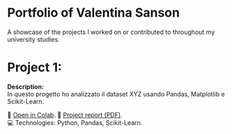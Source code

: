 # Portfolio of Valentina Sanson
A showcase of the projects I worked on or contributed to throughout my university studies.

# Project 1: 

**Description:**  
In questo progetto ho analizzato il dataset XYZ usando Pandas, Matplotlib e Scikit-Learn.

📎 [Open in Colab](https://drive.google.com/drive/folders/1IYAY6xWJyVYie-VnHuHL0mMQLMn8aFhb?usp=drive_link). 
📝 [Project report (PDF)](./ML_final_project.pdf).  
💻 Technologies: Python, Pandas, Scikit-Learn.

